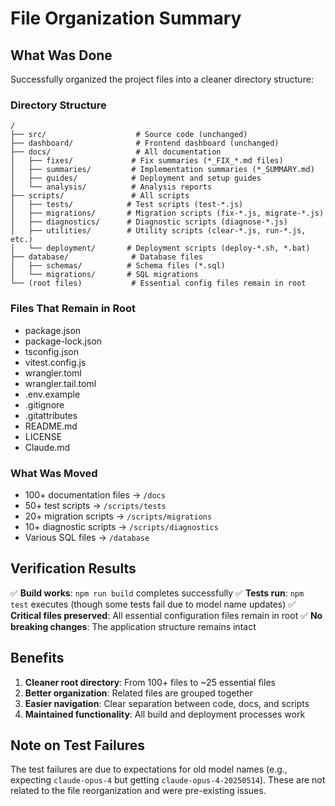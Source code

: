 # File Organization Summary

## What Was Done

Successfully organized the project files into a cleaner directory structure:

### Directory Structure
```
/
├── src/                    # Source code (unchanged)
├── dashboard/              # Frontend dashboard (unchanged)
├── docs/                   # All documentation
│   ├── fixes/             # Fix summaries (*_FIX_*.md files)
│   ├── summaries/         # Implementation summaries (*_SUMMARY.md)
│   ├── guides/            # Deployment and setup guides
│   └── analysis/          # Analysis reports
├── scripts/               # All scripts
│   ├── tests/            # Test scripts (test-*.js)
│   ├── migrations/       # Migration scripts (fix-*.js, migrate-*.js)
│   ├── diagnostics/      # Diagnostic scripts (diagnose-*.js)
│   ├── utilities/        # Utility scripts (clear-*.js, run-*.js, etc.)
│   └── deployment/       # Deployment scripts (deploy-*.sh, *.bat)
├── database/              # Database files
│   ├── schemas/          # Schema files (*.sql)
│   └── migrations/       # SQL migrations
└── (root files)           # Essential config files remain in root
```

### Files That Remain in Root
- package.json
- package-lock.json
- tsconfig.json
- vitest.config.js
- wrangler.toml
- wrangler.tail.toml
- .env.example
- .gitignore
- .gitattributes
- README.md
- LICENSE
- Claude.md

### What Was Moved
- 100+ documentation files → `/docs`
- 50+ test scripts → `/scripts/tests`
- 20+ migration scripts → `/scripts/migrations`
- 10+ diagnostic scripts → `/scripts/diagnostics`
- Various SQL files → `/database`

## Verification Results

✅ **Build works**: `npm run build` completes successfully
✅ **Tests run**: `npm test` executes (though some tests fail due to model name updates)
✅ **Critical files preserved**: All essential configuration files remain in root
✅ **No breaking changes**: The application structure remains intact

## Benefits

1. **Cleaner root directory**: From 100+ files to ~25 essential files
2. **Better organization**: Related files are grouped together
3. **Easier navigation**: Clear separation between code, docs, and scripts
4. **Maintained functionality**: All build and deployment processes work

## Note on Test Failures

The test failures are due to expectations for old model names (e.g., expecting `claude-opus-4` but getting `claude-opus-4-20250514`). These are not related to the file reorganization and were pre-existing issues.
